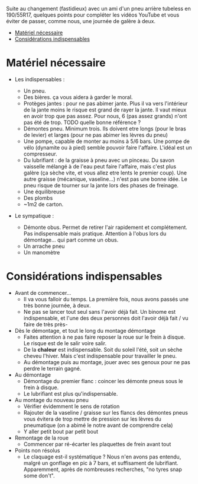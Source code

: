 Suite au changement (fastidieux) avec un ami d'un pneu arrière tubeless en 190/55R17, quelques points pour compléter les vidéos YouTube et vous éviter de passer, comme nous, une journée de galère à deux.

<!-- START doctoc generated TOC please keep comment here to allow auto update -->
<!-- DON'T EDIT THIS SECTION, INSTEAD RE-RUN doctoc TO UPDATE -->

- [Matériel nécessaire](#mat%C3%A9riel-n%C3%A9cessaire)
- [Considérations indispensables](#consid%C3%A9rations-indispensables)

<!-- END doctoc generated TOC please keep comment here to allow auto update -->

# Matériel nécessaire
* Les indispensables :
  * Un pneu.
  * Des bières. ça vous aidera à garder le moral.
  * Protèges jantes : pour ne pas abimer jante. Plus il va vers l'intérieur de la jante moins le risque est grand de rayer la jante. Il vaut mieux en avoir trop que pas assez. Pour nous, 6 (pas assez grands) n'ont pas été de trop. TODO quelle bonne référence ?
  * Démontes pneu. Minimum trois. Ils doivent etre longs (pour le bras de levier) et larges (pour ne pas abimer les lèvres du pneu)
  * Une pompe, capable de monter au moins à 5/6 bars. Une pompe de vélo (dynamite ou à pied) semble pouvoir faire l'affaire. L'idéal est un compresseur.
  * Du lubrifiant : de la graisse à pneu avec un pinceau. Du savon vaisselle mélangé à de l'eau peut faire l'affaire, mais c'est plus galère (ça sèche vite, et vous allez etre lents le premier coup). Une autre graisse (mécanique, vaseline...) n'est pas une bonne idée. Le pneu risque de tourner sur la jante lors des phases de freinage.
  * Une équilibreuse
  * Des plombs
  * ~1m2 de carton.

* Le sympatique :
  * Démonte obus. Permet de retirer l'air rapidement et complétement. Pas indispensable mais pratique. Attention à l'obus lors du démontage... qui part comme un obus.
  * Un arrache pneu
  * Un manomètre

# Considérations indispensables
* Avant de commencer...
  * Il va vous falloir du temps. La première fois, nous avons passés une très bonne journée, à deux.
  * Ne pas se lancer tout seul sans l'avoir déjà fait. Un binome est indispensable, et l'une des deux personnes doit l'avoir déjà fait / vu faire de très près-
* Dès le démontage, et tout le long du montage démontage
  * Faites attention à ne pas faire reposer la roue sur le frein à disque. Le risque est de le salir voire salir.
  * De la **chaleur** est indispensable. Soit du soleil l'été, soit un sèche cheveu l'hiver. Mais c'est indispensable pour travailler le pneu.
  * Au démontage puis au montage, jouer avec ses genoux pour ne pas perdre le terrain gagné.
* Au démontage
  * Démontage du premier flanc : coincer les démonte pneus sous le frein à disque.
  * Le lubrifiant est plus qu'indispensable.
* Au montage du nouveau pneu
  * Vérifier évidemment le sens de rotation
  * Rajouter de la vaseline / graisse sur les flancs des démontes pneus vous évitera de trop mettre de pression sur les lèvres du pneumatique (on a abimé le notre avant de comprendre cela)
  * Y aller petit bout par petit bout
* Remontage de la roue
  * Commencer par ré-écarter les plaquettes de frein avant tout
* Points non résolus
  * Le claquage est-il systématique ? Nous n'en avons pas entendu, malgré un gonflage en pic à 7 bars, et suffisament de lubrifiant. Apparemment, après de nombreuses recherches, "no tyres snap some don't".

